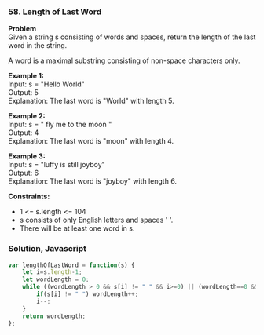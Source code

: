 ### 58. Length of Last Word

**Problem**\
Given a string s consisting of words and spaces, return the length of the last word in the string.

A word is a maximal substring  consisting of non-space characters only.

**Example 1:**\
Input: s = "Hello World"\
Output: 5\
Explanation: The last word is "World" with length 5.

**Example 2:**\
Input: s = "   fly me   to   the moon  "\
Output: 4\
Explanation: The last word is "moon" with length 4.

**Example 3:**\
Input: s = "luffy is still joyboy"\
Output: 6\
Explanation: The last word is "joyboy" with length 6.

**Constraints:**
- 1 <= s.length <= 104
- s consists of only English letters and spaces ' '.
- There will be at least one word in s.

### Solution, Javascript
```javascript
var lengthOfLastWord = function(s) {
    let i=s.length-1;
    let wordLength = 0;
    while ((wordLength > 0 && s[i] != " " && i>=0) || (wordLength==0 && i>=0)){
        if(s[i] != " ") wordLength++;
        i--;
    }
    return wordLength;
};
```